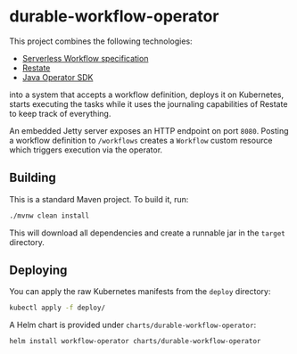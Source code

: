 # durable-workflow-operator

This project combines the following technologies:

- [Serverless Workflow specification](https://github.com/serverlessworkflow/specification)
- [Restate](https://github.com/restatedev/restate)
- [Java Operator SDK](https://github.com/operator-framework/java-operator-sdk)

into a system that accepts a workflow definition, deploys it on Kubernetes, starts executing the tasks while it uses the journaling capabilities of Restate to keep track of everything.

An embedded Jetty server exposes an HTTP endpoint on port `8080`. Posting a workflow definition to `/workflows` creates a `Workflow` custom resource which triggers execution via the operator.

## Building

This is a standard Maven project. To build it, run:

```bash
./mvnw clean install
```

This will download all dependencies and create a runnable jar in the `target` directory.


## Deploying

You can apply the raw Kubernetes manifests from the `deploy` directory:

```bash
kubectl apply -f deploy/
```

A Helm chart is provided under `charts/durable-workflow-operator`:

```bash
helm install workflow-operator charts/durable-workflow-operator
```
